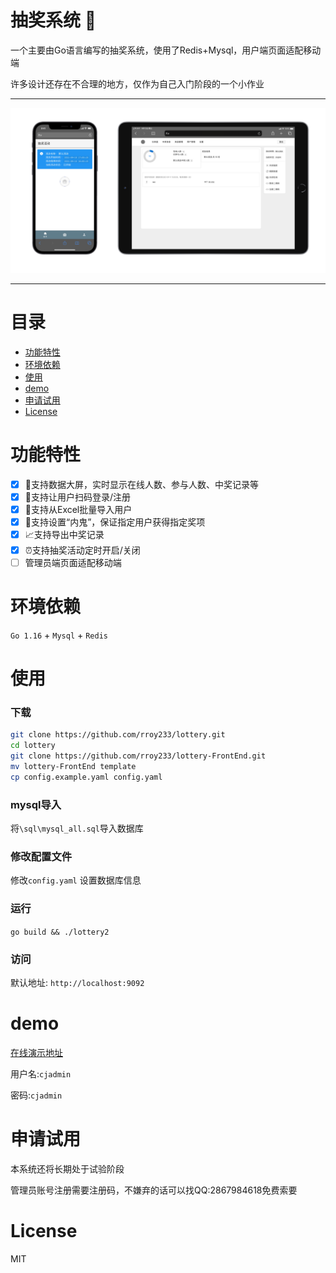 # 抽奖系统 :gift:
一个主要由Go语言编写的抽奖系统，使用了Redis+Mysql，用户端页面适配移动端

许多设计还存在不合理的地方，仅作为自己入门阶段的一个小作业

***

![展示图](document/img/preview.png)

***

# 目录

- [功能特性](#功能特性)
- [环境依赖](#环境依赖)
- [使用](#使用)
- [demo](#demo)
- [申请试用](#申请试用)
- [License](#license)

# 功能特性
- [x] :star2:支持数据大屏，实时显示在线人数、参与人数、中奖记录等
- [x] :horse:支持让用户扫码登录/注册
- [x] :page_facing_up:支持从Excel批量导入用户
- [x] :ghost:支持设置“内鬼”，保证指定用户获得指定奖项
- [x] :chart_with_upwards_trend:支持导出中奖记录
- [x] :alarm_clock:支持抽奖活动定时开启/关闭
- [ ] 管理员端页面适配移动端

# 环境依赖

`Go 1.16` + `Mysql` + `Redis`

# 使用

### 下载

```Bash
git clone https://github.com/rroy233/lottery.git
cd lottery
git clone https://github.com/rroy233/lottery-FrontEnd.git
mv lottery-FrontEnd template
cp config.example.yaml config.yaml
```

### mysql导入
将`\sql\mysql_all.sql`导入数据库

### 修改配置文件

修改`config.yaml`
设置数据库信息

### 运行
`go build && ./lottery2`

### 访问
默认地址: `http://localhost:9092`

# demo

[在线演示地址](https://cj.roy233.com/admin)

用户名:`cjadmin`

密码:`cjadmin`



# 申请试用

本系统还将长期处于试验阶段

管理员账号注册需要注册码，不嫌弃的话可以找QQ:2867984618免费索要

# License
MIT
